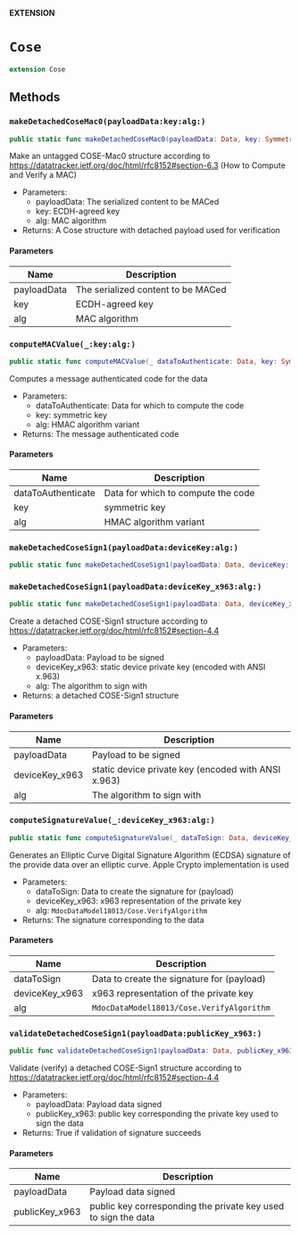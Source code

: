 **EXTENSION**

# `Cose`
```swift
extension Cose
```

## Methods
### `makeDetachedCoseMac0(payloadData:key:alg:)`

```swift
public static func makeDetachedCoseMac0(payloadData: Data, key: SymmetricKey, alg: Cose.MacAlgorithm) -> Cose
```

Make an untagged COSE-Mac0 structure according to https://datatracker.ietf.org/doc/html/rfc8152#section-6.3 (How to Compute and Verify a MAC)
- Parameters:
  - payloadData: The serialized content to be MACed
  - key: ECDH-agreed key
  - alg: MAC algorithm
- Returns: A Cose structure with detached payload used for verification

#### Parameters

| Name | Description |
| ---- | ----------- |
| payloadData | The serialized content to be MACed |
| key | ECDH-agreed key |
| alg | MAC algorithm |

### `computeMACValue(_:key:alg:)`

```swift
public static func computeMACValue(_ dataToAuthenticate: Data, key: SymmetricKey, alg: Cose.MacAlgorithm) -> Data
```

Computes a message authenticated code for the data
- Parameters:
  - dataToAuthenticate: Data for which to compute the code
  - key: symmetric key
  - alg: HMAC algorithm variant
- Returns: The message authenticated code

#### Parameters

| Name | Description |
| ---- | ----------- |
| dataToAuthenticate | Data for which to compute the code |
| key | symmetric key |
| alg | HMAC algorithm variant |

### `makeDetachedCoseSign1(payloadData:deviceKey:alg:)`

```swift
public static func makeDetachedCoseSign1(payloadData: Data, deviceKey: CoseKeyPrivate, alg: Cose.VerifyAlgorithm) throws-> Cose
```

### `makeDetachedCoseSign1(payloadData:deviceKey_x963:alg:)`

```swift
public static func makeDetachedCoseSign1(payloadData: Data, deviceKey_x963: Data, alg: Cose.VerifyAlgorithm) throws -> Cose
```

Create a detached COSE-Sign1 structure according to https://datatracker.ietf.org/doc/html/rfc8152#section-4.4
- Parameters:
  - payloadData: Payload to be signed
  - deviceKey_x963: static device private key (encoded with ANSI x.963)
  - alg: The algorithm to sign with
- Returns: a detached COSE-Sign1 structure

#### Parameters

| Name | Description |
| ---- | ----------- |
| payloadData | Payload to be signed |
| deviceKey_x963 | static device private key (encoded with ANSI x.963) |
| alg | The algorithm to sign with |

### `computeSignatureValue(_:deviceKey_x963:alg:)`

```swift
public static func computeSignatureValue(_ dataToSign: Data, deviceKey_x963: Data, alg: Cose.VerifyAlgorithm) throws -> Data
```

Generates an Elliptic Curve Digital Signature Algorithm (ECDSA) signature of the provide data over an elliptic curve. Apple Crypto implementation is used
- Parameters:
  - dataToSign: Data to create the signature for (payload)
  - deviceKey_x963: x963 representation of the private key
  - alg: ``MdocDataModel18013/Cose.VerifyAlgorithm``
- Returns: The signature corresponding to the data

#### Parameters

| Name | Description |
| ---- | ----------- |
| dataToSign | Data to create the signature for (payload) |
| deviceKey_x963 | x963 representation of the private key |
| alg | `MdocDataModel18013/Cose.VerifyAlgorithm` |

### `validateDetachedCoseSign1(payloadData:publicKey_x963:)`

```swift
public func validateDetachedCoseSign1(payloadData: Data, publicKey_x963: Data) throws -> Bool
```

Validate (verify) a detached COSE-Sign1 structure according to https://datatracker.ietf.org/doc/html/rfc8152#section-4.4
- Parameters:
  - payloadData: Payload data signed
  - publicKey_x963: public key corresponding the private key used to sign the data
- Returns: True if validation of signature succeeds

#### Parameters

| Name | Description |
| ---- | ----------- |
| payloadData | Payload data signed |
| publicKey_x963 | public key corresponding the private key used to sign the data |
